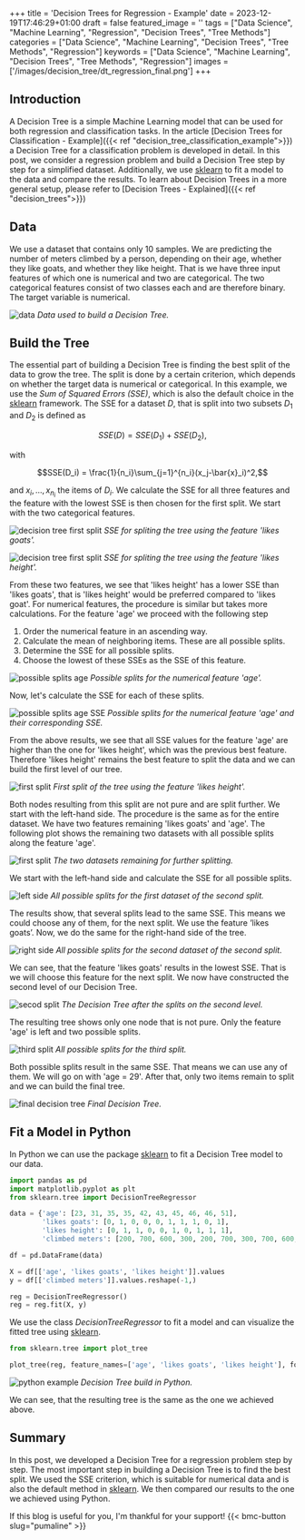 +++
title = 'Decision Trees for Regression - Example'
date = 2023-12-19T17:46:29+01:00
draft = false
featured_image = ''
tags = ["Data Science", "Machine Learning", "Regression", "Decision Trees", "Tree Methods"]
categories = ["Data Science", "Machine Learning", "Decision Trees", "Tree Methods", "Regression"]
keywords = ["Data Science", "Machine Learning", "Decision Trees", "Tree Methods", "Regression"]
images = ['/images/decision_tree/dt_regression_final.png']
+++

## Introduction

A Decision Tree is a simple Machine Learning model that can be used for both regression and classification tasks. In the article [Decision Trees for Classification - Example]({{< ref "decision_tree_classification_example">}}) a Decision Tree for a classification problem is developed in detail. In this post, we consider a regression problem and build a Decision Tree step by step for a simplified dataset. Additionally, we use [sklearn](https://scikit-learn.org/stable/modules/generated/sklearn.tree.DecisionTreeRegressor.html) to fit a model to the data and compare the results. To learn about Decision Trees in a more general setup, please refer to [Decision Trees - Explained]({{< ref "decision_trees">}})


## Data

We use a dataset that contains only 10 samples. We are predicting the number of meters climbed by a person, depending on their age, whether they like goats, and whether they like height. That is we have three input features of which one is numerical and two are categorical. The two categorical features consist of two classes each and are therefore binary. The target variable is numerical.

![data](/images/decision_tree/dt_data_regression.png)
*Data used to build a Decision Tree.*

## Build the Tree

The essential part of building a Decision Tree is finding the best split of the data to grow the tree. The split is done by a certain criterion, which depends on whether the target data is numerical or categorical. In this example, we use the *Sum of Squared Errors (SSE)*, which is also the default choice in the [sklearn](https://scikit-learn.org/stable/modules/generated/sklearn.tree.DecisionTreeRegressor.html) framework. The SSE for a dataset $D$, that is split into two subsets $D_1$ and $D_2$ is defined as

$$SSE(D) = SSE(D_1) + SSE(D_2),$$

with

$$SSE(D_i) = \frac{1}{n_i}\sum_{j=1}^{n_i}(x_j-\bar{x}_i)^2,$$

and $x_i, \dots, x_{n_i}$ the items of $D_i$. We calculate the SSE for all three features and the feature with the lowest SSE is then chosen for the first split. We start with the two categorical features.

![decision tree first split](/images/decision_tree/dt_regression_first_split_goats.png)
*SSE for spliting the tree using the feature 'likes goats'.*

![decision tree first split](/images/decision_tree/dt_regression_first_split_height.png)
*SSE for spliting the tree using the feature 'likes height'.*

From these two features, we see that 'likes height' has a lower SSE than 'likes goats', that is 'likes height' would be preferred compared to 'likes goat'. For numerical features, the procedure is similar but takes more calculations. For the feature 'age' we proceed with the following step

1. Order the numerical feature in an ascending way.
2. Calculate the mean of neighboring items. These are all possible splits.
3. Determine the SSE for all possible splits.
4. Choose the lowest of these SSEs as the SSE of this feature.

![possible splits age](/images/decision_tree/dt_splits_age_regression.png)
*Possible splits for the numerical feature 'age'.*

Now, let's calculate the SSE for each of these splits.

![possible splits age SSE](/images/decision_tree/dt_regression_age_all_splits.drawio.png)
*Possible splits for the numerical feature 'age' and their corresponding SSE.*

From the above results, we see that all SSE values for the feature 'age' are higher than the one for 'likes height', which was the previous best feature. Therefore 'likes height' remains the best feature to split the data and we can build the first level of our tree.

![first split](/images/decision_tree/dt_regression_first_split_final.png)
*First split of the tree using the feature 'likes height'.*

Both nodes resulting from this split are not pure and are split further. We start with the left-hand side. The procedure is the same as for the entire dataset. We have two features remaining 'likes goats' and 'age'. The following plot shows the remaining two datasets with all possible splits along the feature 'age'.

![first split](/images/decision_tree/dt_second_split_tables.png)
*The two datasets remaining for further splitting.*

We start with the left-hand side and calculate the SSE for all possible splits.

![left side](/images/decision_tree/dt_regression_second_split_left.drawio.png)
*All possible splits for the first dataset of the second split.*

The results show, that several splits lead to the same SSE. This means we could choose any of them, for the next split. We use the feature ’likes goats’. Now, we do the same for the right-hand side of the tree.

![right side](/images/decision_tree/dt_regression_second_split_right.drawio.png)
*All possible splits for the second dataset of the second split.*

We can see, that the feature 'likes goats' results in the lowest SSE. That is we will choose this feature for the next split. We now have constructed the second level of our Decision Tree.

![secod split](/images/decision_tree/dt_second_split_final.png)
*The Decision Tree after the splits on the second level.*

The resulting tree shows only one node that is not pure. Only the feature 'age' is left and two possible splits.

![third split](/images/decision_tree/dt_regression_third_split.drawio.png)
*All possible splits for the third split.*

Both possible splits result in the same SSE. That means we can use any of them. We will go on with 'age = 29'. After that, only two items remain to split and we can build the final tree.

![final decision tree](/images/decision_tree/dt_regression_final.png)
*Final Decision Tree.*

## Fit a Model in Python

In Python we can use the package [sklearn](https://scikit-learn.org/stable/modules/generated/sklearn.tree.DecisionTreeRegressor.html) to fit a Decision Tree model to our data.

```Python
import pandas as pd
import matplotlib.pyplot as plt
from sklearn.tree import DecisionTreeRegressor

data = {'age': [23, 31, 35, 35, 42, 43, 45, 46, 46, 51], 
        'likes goats': [0, 1, 0, 0, 0, 1, 1, 1, 0, 1], 
        'likes height': [0, 1, 1, 0, 0, 1, 0, 1, 1, 1], 
        'climbed meters': [200, 700, 600, 300, 200, 700, 300, 700, 600, 700]}

df = pd.DataFrame(data)

X = df[['age', 'likes goats', 'likes height']].values
y = df[['climbed meters']].values.reshape(-1,)

reg = DecisionTreeRegressor()
reg = reg.fit(X, y)
```
We use the class *DecisionTreeRegressor* to fit a model and can visualize the fitted tree using [sklearn](https://scikit-learn.org/stable/modules/generated/sklearn.tree.plot_tree.html).

```Python
from sklearn.tree import plot_tree

plot_tree(reg, feature_names=['age', 'likes goats', 'likes height'], fontsize=6)
```
![python example](/images/decision_tree/dt_regression_sklearn.png)
*Decision Tree build in Python.*

We can see, that the resulting tree is the same as the one we achieved above.

## Summary

In this post, we developed a Decision Tree for a regression problem step by step. The most important step in building a Decision Tree is to find the best split. We used the SSE criterion, which is suitable for numerical data and is also the default method in [sklearn](https://scikit-learn.org/stable/modules/generated/sklearn.tree.DecisionTreeRegressor.html). We then compared our results to the one we achieved using Python. 

If this blog is useful for you, I'm thankful for your support!
{{< bmc-button slug="pumaline" >}}

